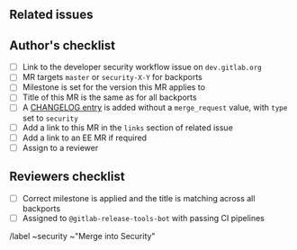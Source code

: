 <!--
# README first!
This MR should be created on `dev.gitlab.org`.

See [the general developer security release guidelines](https://gitlab.com/gitlab-org/release/docs/blob/master/general/security/developer.md).

-->
## Related issues

<!-- Mention the issue(s) this MR is related to -->

## Author's checklist

- [ ] Link to the developer security workflow issue on `dev.gitlab.org`
- [ ] MR targets `master` or `security-X-Y` for backports
- [ ] Milestone is set for the version this MR applies to
- [ ] Title of this MR is the same as for all backports
- [ ] A [CHANGELOG entry](https://docs.gitlab.com/ee/development/changelog.html) is added without a `merge_request` value, with `type` set to `security`
- [ ] Add a link to this MR in the `links` section of related issue
- [ ] Add a link to an EE MR if required
- [ ] Assign to a reviewer

## Reviewers checklist

- [ ] Correct milestone is applied and the title is matching across all backports
- [ ] Assigned to `@gitlab-release-tools-bot` with passing CI pipelines

/label ~security ~"Merge into Security"
